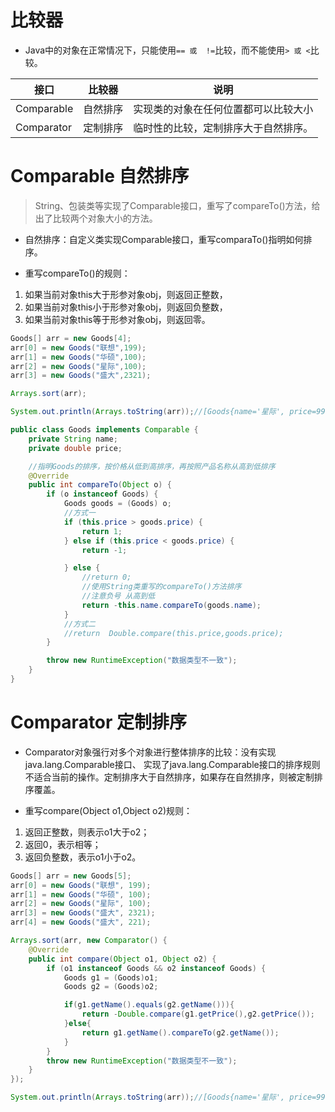 # 比较器

- Java中的对象在正常情况下，只能使用`== 或  !=`比较，而不能使用` > 或 < `比较。

| 接口       | 比较器   | 说明                                 |
| ---------- | -------- | ------------------------------------ |
| Comparable | 自然排序 | 实现类的对象在任何位置都可以比较大小 |
| Comparator | 定制排序 | 临时性的比较，定制排序大于自然排序。 |

# Comparable 自然排序

> String、包装类等实现了Comparable接口，重写了compareTo()方法，给出了比较两个对象大小的方法。

- 自然排序：自定义类实现Comparable接口，重写comparaTo()指明如何排序。

- 重写compareTo()的规则：

1. 如果当前对象this大于形参对象obj，则返回正整数，
2. 如果当前对象this小于形参对象obj，则返回负整数，
3. 如果当前对象this等于形参对象obj，则返回零。

```java
Goods[] arr = new Goods[4];
arr[0] = new Goods("联想",199);
arr[1] = new Goods("华硕",100);
arr[2] = new Goods("星际",100);
arr[3] = new Goods("盛大",2321);

Arrays.sort(arr);

System.out.println(Arrays.toString(arr));//[Goods{name='星际', price=99.0}, Goods{name='华硕', price=100.0}, Goods{name='联想', price=199.0}, Goods{name='盛大', price=2321.0}]
```

```java
public class Goods implements Comparable {
    private String name;
    private double price;

    //指明Goods的排序，按价格从低到高排序，再按照产品名称从高到低排序
    @Override
    public int compareTo(Object o) {
        if (o instanceof Goods) {
            Goods goods = (Goods) o;
            //方式一
            if (this.price > goods.price) {
                return 1;
            } else if (this.price < goods.price) {
                return -1;

            } else {
                //return 0;
                //使用String类重写的compareTo()方法排序
                //注意负号 从高到低
                return -this.name.compareTo(goods.name);
            }
            //方式二
            //return  Double.compare(this.price,goods.price);
        }

        throw new RuntimeException("数据类型不一致");
    }
}
```

# Comparator 定制排序

- Comparator对象强行对多个对象进行整体排序的比较：没有实现java.lang.Comparable接口、 实现了java.lang.Comparable接口的排序规则不适合当前的操作。定制排序大于自然排序，如果存在自然排序，则被定制排序覆盖。

- 重写compare(Object o1,Object o2)规则：

1. 返回正整数，则表示o1大于o2；
2. 返回0，表示相等；
3. 返回负整数，表示o1小于o2。

```java
Goods[] arr = new Goods[5];
arr[0] = new Goods("联想", 199);
arr[1] = new Goods("华硕", 100);
arr[2] = new Goods("星际", 100);
arr[3] = new Goods("盛大", 2321);
arr[4] = new Goods("盛大", 221);

Arrays.sort(arr, new Comparator() {
    @Override
    public int compare(Object o1, Object o2) {
        if (o1 instanceof Goods && o2 instanceof Goods) {
            Goods g1 = (Goods)o1;
            Goods g2 = (Goods)o2;

            if(g1.getName().equals(g2.getName())){
                return -Double.compare(g1.getPrice(),g2.getPrice());
            }else{
                return g1.getName().compareTo(g2.getName());
            }
        }
        throw new RuntimeException("数据类型不一致");
    }
});

System.out.println(Arrays.toString(arr));//[Goods{name='星际', price=99.0}, Goods{name='华硕', price=100.0}, Goods{name='联想', price=199.0}, Goods{name='盛大', price=2321.0}]
```
